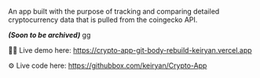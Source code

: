 An app built with the purpose of tracking and comparing detailed cryptocurrency data that is pulled from the coingecko API. 

_**(Soon to be archived)**_ gg

👨‍💻 Live demo here: https://crypto-app-git-body-rebuild-keiryan.vercel.app

⚙️ Live code here: https://githubbox.com/keiryan/Crypto-App
